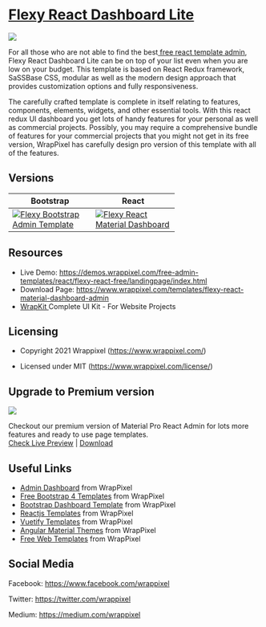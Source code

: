 <!-- # materialpro-react-lite -->
<!-- Heading of Template -->
<h1>
  <a href="https://demos.wrappixel.com/free-admin-templates/react/flexy-react-free/landingpage/index.html">Flexy React Dashboard Lite</a>
</h1>

<!-- Main image of Template -->
<a target="_blank" href="https://www.wrappixel.com/wp-content/uploads/edd/2021/07/flexy-react-admin.jpg">
  <img src="https://www.wrappixel.com/wp-content/uploads/edd/2021/07/flexy-react-admin.jpg" />
</a>

<!-- <h4><a href="https://wrappixel.com/demos/free-admin-templates/material-pro-lite/html/index.html">Free Version Demo Link</a></h4> -->


<!-- Description of Template -->
<p>
  For all those who are not able to find the best<a href="https://www.wrappixel.com/templates/category/react-templates/"> free react template admin</a>, Flexy React Dashboard Lite can be on top of your list even when you are low on your budget. This template is based on React Redux framework, SaSSBase CSS, modular as well as the modern design approach that provides customization options and fully responsiveness.
</p>
<p>
  The carefully crafted template is complete in itself relating to features, components, elements, widgets, and other essential tools. With this react redux UI dashboard you get lots of handy features for your personal as well as commercial projects. Possibly, you may require a comprehensive bundle of features for your commercial projects that you might not get in its free version, WrapPixel has carefully design pro version of this template with all of the features.
</p>


<!-- Versions of Template -->
<h2><a id="user-content-versions" class="anchor" aria-hidden="true" href="#versions"></a>Versions</h2>
<table>
<thead>
<tr>
<th>Bootstrap</th>
<th>React</th>
</tr>
</thead>
<tbody>
<tr>
<td>
  <a href="https://www.wrappixel.com/templates/flexy-bootstrap-admin-template/" rel="nofollow" width="150px">
    <img src="https://www.wrappixel.com/wp-content/uploads/edd/2021/05/flexy.jpg" alt="Flexy Bootstrap Admin Template" style="max-width:150px;">
  </a>
</td>
<td>
  <a href="https://www.wrappixel.com/templates/flexy-react-material-dashboard-admin" rel="nofollow" width="150px">
    <img src="https://www.wrappixel.com/wp-content/uploads/edd/2021/07/flexy-react-admin.jpg" alt="Flexy React Material Dashboard" style="max-width:150px;">
  </a>
</td>
</tr>
</tbody>
</table>

<!-- Resources of Template -->
<h2>Resources</h2>
<ul>
<li>  
  Live Demo: <a href="https://demos.wrappixel.com/free-admin-templates/react/flexy-react-free/landingpage/index.html" rel="nofollow">https://demos.wrappixel.com/free-admin-templates/react/flexy-react-free/landingpage/index.html</a>
</li>
<li>
    Download Page: <a href="https://www.wrappixel.com/templates/flexy-react-material-dashboard-admin" rel="nofollow">
  https://www.wrappixel.com/templates/flexy-react-material-dashboard-admin</a>
</li>
<li>
    <a href="https://www.wrappixel.com/templates/wrapkit/#demos" rel="nofollow">WrapKit </a>Complete UI Kit - For Website Projects
</li>
</ul>

<!-- Licensing of Template -->
<h2>Licensing</h2>
<ul>
  <li>
    <p>Copyright 2021 Wrappixel (<a href="https://www.wrappixel.com/" rel="nofollow">https://www.wrappixel.com/</a>)</p>
  </li>
  <li>
    <p>Licensed under MIT (<a href="https://www.wrappixel.com/license/">https://www.wrappixel.com/license/</a>)</p>
  </li>
</ul>


<!-- Upgrade to Premium version of Template -->
<h2>Upgrade to Premium version</h2>
<a target="_blank" href="https://www.wrappixel.com/templates/flexy-react-material-dashboard-admin">
  <img src="https://www.wrappixel.com/wp-content/uploads/edd/2021/07/flexy-react-admin.jpg" />
</a>
<p>
   Checkout our premium version of Material Pro React Admin for lots more features and ready to use page templates.<br>
   <a href="https://demos.wrappixel.com/premium-admin-templates/react/flexy-react/main/#/auth/login">Check Live Preview</a> | <a href="https://www.wrappixel.com/templates/flexy-react-material-dashboard-admin">Download</a>
</p>

<!-- Useful Links of Template -->
<h2>Useful Links</h2>
<ul>
<li><a href="https://www.wrappixel.com/templates/category/admin-template/">Admin Dashboard</a> from WrapPixel</li>
<li><a href="https://www.wrappixel.com/">Free Bootstrap 4 Templates</a> from WrapPixel</li>
<li><a href="https://www.wrappixel.com/templates/category/bootstrap-admin-templates/">Bootstrap Dashboard Template</a> from WrapPixel</li>
<li><a href="https://www.wrappixel.com/templates/category/react-templates/">Reactjs Templates</a> from WrapPixel</li>
<li><a href="https://www.wrappixel.com/templates/category/vuejs-templates/">Vuetify Templates</a> from WrapPixel</li>
<li><a href="https://www.wrappixel.com/templates/category/angular-templates/">Angular Material Themes</a> from WrapPixel</li>
<li><a href="https://www.wrappixel.com/templates/category/free-templates/">Free Web Templates</a> from WrapPixel</li>
</ul>

<!-- Social Media of Wrappixel -->
<h2>Social Media</h2>
<p>Facebook: <a href="https://www.facebook.com/wrappixel">https://www.facebook.com/wrappixel</a></p>
<p>Twitter: <a href="https://twitter.com/wrappixel">https://twitter.com/wrappixel</a></p>
<p>Medium: <a href="https://medium.com/wrappixel">https://medium.com/wrappixel</a></p>
<!-- ## Pro Version -->

<!-- <a href="https://www.wrappixel.com/templates/materialpro/"><img src="https://www.wrappixel.com/wp-content/uploads/2019/01/materialpro-bootstrap-nw-1.jpg"/></a><br/> -->

<!-- <h4><a href="https://www.wrappixel.com/demos/admin-templates/material-pro/material/index.html">Demo</a></h4> -->

